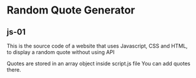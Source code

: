 # Random Quote Generator

## js-01

This is the source code of a website that uses Javascript, CSS and HTML, to display a random quote without using API

Quotes are stored in an array object inside script.js file
You can add quotes there.
